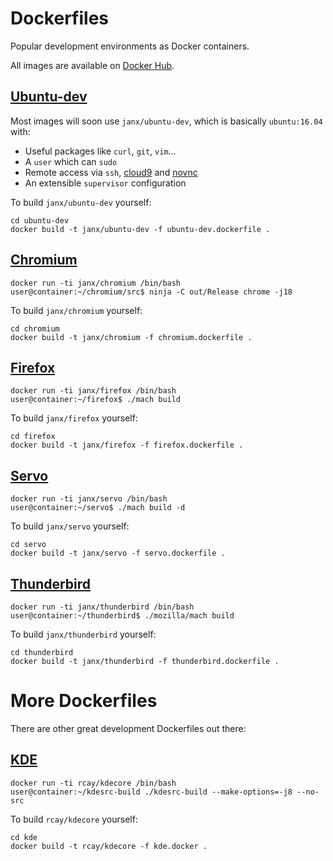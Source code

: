 # Dockerfiles

Popular development environments as Docker containers.

All images are available on [Docker Hub](https://hub.docker.com/u/janx/).

## [Ubuntu-dev](https://hub.docker.com/r/janx/ubuntu-dev/)

Most images will soon use `janx/ubuntu-dev`, which is basically `ubuntu:16.04` with:

- Useful packages like `curl`, `git`, `vim`…
- A `user` which can `sudo`
- Remote access via `ssh`, [cloud9](https://c9.io) and [novnc](https://kanaka.github.io/noVNC/)
- An extensible `supervisor` configuration

To build `janx/ubuntu-dev` yourself:

    cd ubuntu-dev
    docker build -t janx/ubuntu-dev -f ubuntu-dev.dockerfile .

## [Chromium](https://hub.docker.com/r/janx/chromium/)

    docker run -ti janx/chromium /bin/bash
    user@container:~/chromium/src$ ninja -C out/Release chrome -j18

To build `janx/chromium` yourself:

    cd chromium
    docker build -t janx/chromium -f chromium.dockerfile .

## [Firefox](https://hub.docker.com/r/janx/firefox/)

    docker run -ti janx/firefox /bin/bash
    user@container:~/firefox$ ./mach build

To build `janx/firefox` yourself:

    cd firefox
    docker build -t janx/firefox -f firefox.dockerfile .

## [Servo](https://servo.org/)

    docker run -ti janx/servo /bin/bash
    user@container:~/servo$ ./mach build -d

To build `janx/servo` yourself:

    cd servo
    docker build -t janx/servo -f servo.dockerfile .

## [Thunderbird](https://hub.docker.com/r/janx/thunderbird/)

    docker run -ti janx/thunderbird /bin/bash
    user@container:~/thunderbird$ ./mozilla/mach build

To build `janx/thunderbird` yourself:

    cd thunderbird
    docker build -t janx/thunderbird -f thunderbird.dockerfile .

# More Dockerfiles

There are other great development Dockerfiles out there:

## [KDE](https://github.com/rcatolino/kdesrcbuild-docker)

    docker run -ti rcay/kdecore /bin/bash
    user@container:~/kdesrc-build ./kdesrc-build --make-options=-j8 --no-src

To build `rcay/kdecore` yourself:

    cd kde
    docker build -t rcay/kdecore -f kde.docker .
